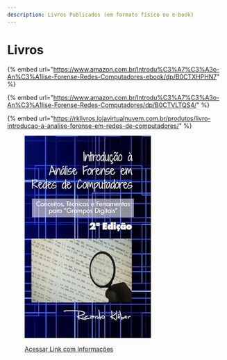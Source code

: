 ```yaml
---
description: Livros Publicados (em formato físico ou e-book)
---
```


# Livros



{% embed url="https://www.amazon.com.br/Introdu%C3%A7%C3%A3o-An%C3%A1lise-Forense-Redes-Computadores-ebook/dp/B0CTXHPHN7" %}

{% embed url="https://www.amazon.com.br/Introdu%C3%A7%C3%A3o-An%C3%A1lise-Forense-Redes-Computadores/dp/B0CTVLTQS4/" %}

{% embed url="https://rklivros.lojavirtualnuvem.com.br/produtos/livro-introducao-a-analise-forense-em-redes-de-computadores/" %}

<figure><img src="../.gitbook/assets/61y4qhfC1TL._SY466_.jpg" alt="https://www.amazon.com.br/Introdução-Análise-Forense-Redes-Computadores/dp/B0CTVLTQS4/"><figcaption><p><a href="https://www.amazon.com.br/Introdu%C3%A7%C3%A3o-An%C3%A1lise-Forense-Redes-Computadores/dp/B0CTVLTQS4/">Acessar Link com Informações</a></p></figcaption></figure>
